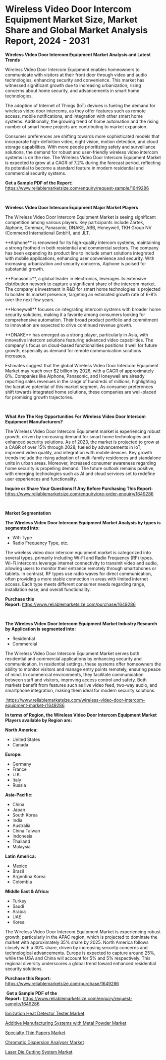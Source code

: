 <p><h1>Wireless Video Door Intercom Equipment Market Size, Market Share and Global Market Analysis Report, 2024 - 2031</h1></p><p><strong>Wireless Video Door Intercom Equipment Market Analysis and Latest Trends</strong></p>
<p><p>Wireless Video Door Intercom Equipment enables homeowners to communicate with visitors at their front door through video and audio technologies, enhancing security and convenience. This market has witnessed significant growth due to increasing urbanization, rising concerns about home security, and advancements in smart home technologies. </p><p>The adoption of Internet of Things (IoT) devices is fueling the demand for wireless video door intercoms, as they offer features such as remote access, mobile notifications, and integration with other smart home systems. Additionally, the growing trend of home automation and the rising number of smart home projects are contributing to market expansion.</p><p>Consumer preferences are shifting towards more sophisticated models that incorporate high-definition video, night vision, motion detection, and cloud storage capabilities. With more people prioritizing safety and surveillance solutions, the demand for robust and user-friendly wireless video intercom systems is on the rise. The Wireless Video Door Intercom Equipment Market is expected to grow at a CAGR of 7.2% during the forecast period, reflecting its potential to become a standard feature in modern residential and commercial security systems.</p></p>
<p><strong>Get a Sample PDF of the Report:&nbsp;</strong> <a href="https://www.reliablemarketsize.com/enquiry/request-sample/1649286?utm_campaign=1105&utm_medium=2&utm_source=Github&utm_content=ia&utm_term=15102024&utm_id=wireless-video-door-intercom-equipment">https://www.reliablemarketsize.com/enquiry/request-sample/1649286</a></p>
<p>&nbsp;</p>
<p><strong>Wireless Video Door Intercom Equipment Major Market Players</strong></p>
<p><p>The Wireless Video Door Intercom Equipment Market is seeing significant competition among various players. Key participants include Zartek, Aiphone, Commax, Panasonic, DNAKE, ABB, Honeywell, TKH Group NV (Commend International GmbH), and JLT.</p><p>**Aiphone** is renowned for its high-quality intercom systems, maintaining a strong foothold in both residential and commercial sectors. The company has been expanding its product line to include smart solutions integrated with mobile applications, enhancing user convenience and security. With increasing urbanization and security concerns, Aiphone is poised for substantial growth.</p><p>**Panasonic**, a global leader in electronics, leverages its extensive distribution network to capture a significant share of the intercom market. The company's investment in R&D for smart home technologies is projected to bolster its market presence, targeting an estimated growth rate of 6-8% over the next few years.</p><p>**Honeywell** focuses on integrating intercom systems with broader home security solutions, making it a favorite among consumers looking for comprehensive automation. Their broad product portfolio and commitment to innovation are expected to drive continued revenue growth.</p><p>**DNAKE** has emerged as a strong player, particularly in Asia, with innovative intercom solutions featuring advanced video capabilities. The company's focus on cloud-based functionalities positions it well for future growth, especially as demand for remote communication solutions increases.</p><p>Estimates suggest that the global Wireless Video Door Intercom Equipment Market may reach over $2 billion by 2026, with a CAGR of approximately 8%. Companies like Aiphone, Panasonic, and Honeywell are already reporting sales revenues in the range of hundreds of millions, highlighting the lucrative potential of this market segment. As consumer preferences shift towards integrated home solutions, these companies are well-placed for promising growth trajectories.</p></p>
<p>&nbsp;</p>
<p><strong>What Are The Key Opportunities For Wireless Video Door Intercom Equipment Manufacturers?</strong></p>
<p><p>The Wireless Video Door Intercom Equipment market is experiencing robust growth, driven by increasing demand for smart home technologies and enhanced security solutions. As of 2023, the market is projected to grow at a CAGR of over 15% through 2028, fueled by advancements in IoT, improved video quality, and integration with mobile devices. Key growth trends include the rising adoption of multi-family residences and standalone units in urban areas. Moreover, increased consumer awareness regarding home security is propelling demand. The future outlook remains positive, with emerging technologies such as AI and cloud services set to redefine user experiences and functionality.</p></p>
<p><strong>Inquire or Share Your Questions If Any Before Purchasing This Report:</strong> <a href="https://www.reliablemarketsize.com/enquiry/pre-order-enquiry/1649286?utm_campaign=1105&utm_medium=2&utm_source=Github&utm_content=ia&utm_term=15102024&utm_id=wireless-video-door-intercom-equipment">https://www.reliablemarketsize.com/enquiry/pre-order-enquiry/1649286</a></p>
<p>&nbsp;</p>
<p><strong>Market Segmentation</strong></p>
<p><strong>The Wireless Video Door Intercom Equipment Market Analysis by types is segmented into:</strong></p>
<p><ul><li>Wifi Type</li><li>Radio Frequency Type, etc.</li></ul></p>
<p><p>The wireless video door intercom equipment market is categorized into several types, primarily including Wi-Fi and Radio Frequency (RF) types. Wi-Fi intercoms leverage internet connectivity to transmit video and audio, allowing users to monitor their entrance remotely through smartphones or tablets. In contrast, RF types use radio waves for direct communication, often providing a more stable connection in areas with limited internet access. Each type meets different consumer needs regarding range, installation ease, and overall functionality.</p></p>
<p><strong>Purchase this Report:&nbsp;</strong><a href="https://www.reliablemarketsize.com/purchase/1649286?utm_campaign=1105&utm_medium=2&utm_source=Github&utm_content=ia&utm_term=15102024&utm_id=wireless-video-door-intercom-equipment">https://www.reliablemarketsize.com/purchase/1649286</a></p>
<p>&nbsp;</p>
<p><strong>The Wireless Video Door Intercom Equipment Market Industry Research by Application is segmented into:</strong></p>
<p><ul><li>Residential</li><li>Commercial</li></ul></p>
<p><p>The Wireless Video Door Intercom Equipment Market serves both residential and commercial applications by enhancing security and communication. In residential settings, these systems offer homeowners the ability to monitor visitors and manage entry points remotely, ensuring peace of mind. In commercial environments, they facilitate communication between staff and visitors, improving access control and safety. Both markets benefit from features such as live video feed, two-way audio, and smartphone integration, making them ideal for modern security solutions.</p></p>
<p><a href="https://www.reliablemarketsize.com/wireless-video-door-intercom-equipment-market-r1649286?utm_campaign=1105&utm_medium=2&utm_source=Github&utm_content=ia&utm_term=15102024&utm_id=wireless-video-door-intercom-equipment">&nbsp;https://www.reliablemarketsize.com/wireless-video-door-intercom-equipment-market-r1649286</a></p>
<p><strong>In terms of Region, the Wireless Video Door Intercom Equipment Market Players available by Region are:</strong></p>
<p>
    <p> <strong> North America: </strong>
        <ul>
            <li>United States</li>
            <li>Canada</li>
        </ul>
        </p> 
    <p> <strong> Europe: </strong>
        <ul>
            <li>Germany</li>
            <li>France</li>
            <li>U.K.</li>
            <li>Italy</li>
            <li>Russia</li>
        </ul>
        </p> 
    <p> <strong> Asia-Pacific: </strong>
        <ul>
            <li>China</li>
            <li>Japan</li>
            <li>South Korea</li>
            <li>India</li>
            <li>Australia</li>
            <li>China Taiwan</li>
            <li>Indonesia</li>
            <li>Thailand</li>
            <li>Malaysia</li>
        </ul>
        </p> 
    <p> <strong> Latin America: </strong>
        <ul>
            <li>Mexico</li>
            <li>Brazil</li>
            <li>Argentina Korea</li>
            <li>Colombia</li>
        </ul>
        </p> 
    <p> <strong> Middle East & Africa: </strong>
        <ul>
            <li>Turkey</li>
            <li>Saudi</li>
            <li>Arabia</li>
            <li>UAE</li>
            <li>Korea</li>
        </ul>
    </p>
    </p>
<p><p>The Wireless Video Door Intercom Equipment Market is experiencing robust growth, particularly in the APAC region, which is projected to dominate the market with approximately 35% share by 2025. North America follows closely with a 30% share, driven by increasing security concerns and technological advancements. Europe is expected to capture around 25%, while the USA and China will account for 5% and 5% respectively. This regional diversity underscores a global trend toward enhanced residential security solutions.</p></p>
<p><strong>Purchase this Report: </strong><a href="https://www.reliablemarketsize.com/purchase/1649286?utm_campaign=1105&utm_medium=2&utm_source=Github&utm_content=ia&utm_term=15102024&utm_id=wireless-video-door-intercom-equipment">https://www.reliablemarketsize.com/purchase/1649286</a></p>
<p>&nbsp;<strong>Get a Sample PDF of the Report:&nbsp;&nbsp;</strong><a href="https://www.reliablemarketsize.com/enquiry/request-sample/1649286?utm_campaign=1105&utm_medium=2&utm_source=Github&utm_content=ia&utm_term=15102024&utm_id=wireless-video-door-intercom-equipment">https://www.reliablemarketsize.com/enquiry/request-sample/1649286</a></p>
<p><strong></strong></p>
<p><p><a href="https://www.linkedin.com/pulse/emerging-trends-ionization-heat-detector-tester-market-global-6lexf?utm_campaign=1105&utm_medium=2&utm_source=Github&utm_content=ia&utm_term=15102024&utm_id=wireless-video-door-intercom-equipment">Ionization Heat Detector Tester Market</a></p><p><a href="https://github.com/caetlinivcar/Market-Research-Report-List-1/blob/main/additive-manufacturing-systems-with-metal-powder-market.md?utm_campaign=1105&utm_medium=2&utm_source=Github&utm_content=ia&utm_term=15102024&utm_id=wireless-video-door-intercom-equipment">Additive Manufacturing Systems with Metal Powder Market</a></p><p><a href="https://www.linkedin.com/pulse/global-specialty-thin-papers-market-trends-analysis-future-xhc8e?utm_campaign=1105&utm_medium=2&utm_source=Github&utm_content=ia&utm_term=15102024&utm_id=wireless-video-door-intercom-equipment">Specialty Thin Papers Market</a></p><p><a href="https://www.linkedin.com/pulse/global-chromatic-dispersion-analyser-market-focus-application-s7wje?utm_campaign=1105&utm_medium=2&utm_source=Github&utm_content=ia&utm_term=15102024&utm_id=wireless-video-door-intercom-equipment">Chromatic Dispersion Analyser Market</a></p><p><a href="https://github.com/judesaxav/Market-Research-Report-List-1/blob/main/laser-die-cutting-system-market.md?utm_campaign=1105&utm_medium=2&utm_source=Github&utm_content=ia&utm_term=15102024&utm_id=wireless-video-door-intercom-equipment">Laser Die Cutting System Market</a></p></p>